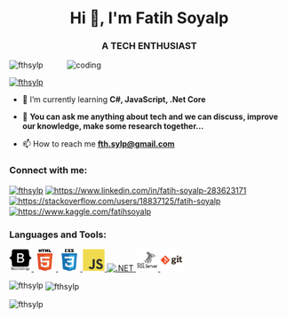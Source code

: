 <h1 align="center">Hi 👋, I'm Fatih Soyalp</h1>
<h3 align="center">A TECH ENTHUSIAST</h3>
<img align="right" alt="coding" width="400" src="https://raw.githubusercontent.com/TheDudeThatCode/TheDudeThatCode/master/Assets/Developer.gif">
<p align="left"> <img src="https://komarev.com/ghpvc/?username=fthsylp&label=Profile%20views&color=0e75b6&style=flat" alt="fthsylp" /> </p>

<p align="left"> <a href="https://twitter.com/fthsylp" target="blank"><img src="https://img.shields.io/twitter/follow/fthsylp?logo=twitter&style=for-the-badge" alt="fthsylp" /></a> </p>

- 🌱 I’m currently learning **C#, JavaScript, .Net Core**

- 💬 **You can ask me anything about tech and we can discuss, improve our knowledge, make some research together...**

- 📫 How to reach me **fth.sylp@gmail.com**

<h3 align="left">Connect with me:</h3>
<p align="left">
<a href="https://twitter.com/fthsylp" target="blank"><img align="center" src="https://raw.githubusercontent.com/rahuldkjain/github-profile-readme-generator/master/src/images/icons/Social/twitter.svg" alt="fthsylp" height="30" width="40" /></a>
<a href="https://linkedin.com/in/https://www.linkedin.com/in/fatih-soyalp-283623171/" target="blank"><img align="center" src="https://raw.githubusercontent.com/rahuldkjain/github-profile-readme-generator/master/src/images/icons/Social/linked-in-alt.svg" alt="https://www.linkedin.com/in/fatih-soyalp-283623171" height="30" width="40" /></a>
<a href="https://stackoverflow.com/users/https://stackoverflow.com/users/18837125/fatih-soyalp" target="blank"><img align="center" src="https://raw.githubusercontent.com/rahuldkjain/github-profile-readme-generator/master/src/images/icons/Social/stack-overflow.svg" alt="https://stackoverflow.com/users/18837125/fatih-soyalp" height="30" width="40" /></a>
<a href="https://kaggle.com/https://www.kaggle.com/fatihsoyalp" target="blank"><img align="center" src="https://raw.githubusercontent.com/rahuldkjain/github-profile-readme-generator/master/src/images/icons/Social/kaggle.svg" alt="https://www.kaggle.com/fatihsoyalp" height="30" width="40" /></a>
</p>

<h3 align="left">Languages and Tools:</h3>
<p align="left">
  <a href="https://getbootstrap.com/" target="_blank" rel="noreferrer">
    <img src="https://raw.githubusercontent.com/devicons/devicon/master/icons/bootstrap/bootstrap-plain-wordmark.svg" alt="bootstrap" width="40" height="40"/>
  </a>
  <a href="https://www.w3.org/html/" target="_blank" rel="noreferrer">
    <img src="https://raw.githubusercontent.com/devicons/devicon/master/icons/html5/html5-original-wordmark.svg" alt="html5" width="40" height="40"/>
  </a>
  <a href="https://www.w3schools.com/css/" target="_blank" rel="noreferrer">
    <img src="https://raw.githubusercontent.com/devicons/devicon/master/icons/css3/css3-original-wordmark.svg" alt="css3" width="40" height="40"/>
  </a>
  <a href="https://developer.mozilla.org/en-US/docs/Web/JavaScript" target="_blank" rel="noreferrer">
    <img src="https://raw.githubusercontent.com/devicons/devicon/master/icons/javascript/javascript-original.svg" alt="javascript" width="40" height="40"/>
  </a>
  <a href="https://dotnet.microsoft.com/" target="_blank" rel="noreferrer">
    <img src="https://raw.githubusercontent.com/your-username/your-repository-name/master/path/to/image1.svg" alt=".NET" width="40" height="40"/>
  </a>
  <a href="https://www.microsoft.com/en-us/sql-server" target="_blank" rel="noreferrer">
      <img src="https://raw.githubusercontent.com/devicons/devicon/master/icons/microsoftsqlserver/microsoftsqlserver-plain-wordmark.svg" alt="Microsoft SQL" width="40" height="40"/>
  </a>
  <a href="https://git-scm.com/" target="_blank" rel="noreferrer">
    <img src="https://raw.githubusercontent.com/devicons/devicon/master/icons/git/git-original-wordmark.svg" alt="Git" width="40" height="40"/>
  </a>
</p>

<p><img align="left" src="https://github-readme-stats.vercel.app/api/top-langs?username=fthsylp&show_icons=true&locale=en&layout=compact" alt="fthsylp" /></p>

<p>&nbsp;<img align="center" src="https://github-readme-stats.vercel.app/api?username=fthsylp&show_icons=true&locale=en" alt="fthsylp" /></p>

<p><img align="center" src="https://github-readme-streak-stats.herokuapp.com/?user=fthsylp&" alt="fthsylp" /></p>
